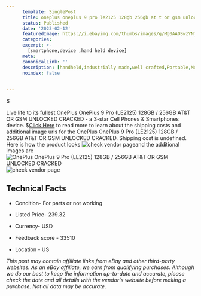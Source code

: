 ```yaml
---
      template: SinglePost
      title: oneplus oneplus 9 pro le2125 128gb 256gb at t or gsm unlocked cracked
      status: Published
      date: '2023-02-12'
      featuredImage: https://i.ebayimg.com/thumbs/images/g/Mg0AAOSwzYNj5RSU/s-l225.jpg
      categories: 
      excerpt: >-
        [smartphone,device ,hand held device]
      meta:
      canonicalLink: ''
      description: [handheld,industrially made,well crafted,Portable,Mobile,Compact,Convenient,Lightweight,Maneuverable,Man-portable,Miniature,Carriable,Hand-held,Light,Holdable,Transportable,Mobile device,Pocket-sized,On-the-go,Wireless,Cordless,Compact size,Convenient size, smartphone,device ,hand held device]
      noindex: false
      
        
---
```

$

Live life to its fullest OnePlus OnePlus 9 Pro (LE2125) 128GB / 256GB AT&T OR GSM UNLOCKED CRACKED - a 3-star Cell Phones & Smartphones device.
$[Click Here](https://www.ebay.com/itm/266124306959?hash=item3df63eaa0f%3Ag%3AMg0AAOSwzYNj5RSU&mkevt=1&mkcid=1&mkrid=711-53200-19255-0&campid=%253CePNCampaignId%253E&customid=%253CreferenceId%253E&toolid=10049) to read more to learn about the shipping costs and additional image urls for the OnePlus OnePlus 9 Pro (LE2125) 128GB / 256GB AT&T OR GSM UNLOCKED CRACKED. Shipping cost is undefined. Here is how the product looks ![check vendor page](https://i.ebayimg.com/thumbs/images/g/Mg0AAOSwzYNj5RSU/s-l225.jpg)and the additional images are![OnePlus OnePlus 9 Pro (LE2125) 128GB / 256GB AT&T OR GSM UNLOCKED CRACKED](https://i.ebayimg.com/images/g/Mg0AAOSwzYNj5RSU/s-l1200.jpg)![check vendor page](https://origin-galleryplus.ebayimg.com/ws/web/266124306959_2_0_1/225x225.jpg,https://origin-galleryplus.ebayimg.com/ws/web/266124306959_3_0_1/225x225.jpg,https://origin-galleryplus.ebayimg.com/ws/web/266124306959_4_0_1/225x225.jpg,https://origin-galleryplus.ebayimg.com/ws/web/266124306959_5_0_1/225x225.jpg)



 ## Technical Facts 



     
      

 - Condition- For parts or not working 


      

 - Listed Price- 239.32 


      

 - Currency- USD 


      

 - Feedback score - 33510 


      

 - Location - US 


      
      

 *_This post may contain affiliate links from eBay and other third-party websites. As an eBay affiliate, we earn from qualifying purchases. Although we do our best to keep the information up-to-date and accurate, please check the date and all details with the vendor's website before making a purchase. Not all data may be accurate._*






